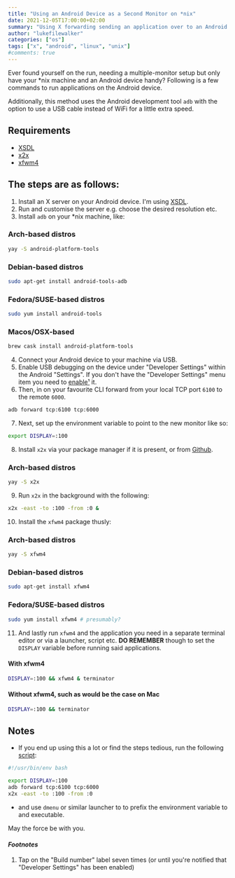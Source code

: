 ```yaml
---
title: "Using an Android Device as a Second Monitor on *nix"
date: 2021-12-05T17:00:00+02:00
summary: "Using X forwarding sending an application over to an Android device is relatively painless."
author: "lukefilewalker"
categories: ["os"]
tags: ["x", "android", "linux", "unix"]
#comments: true
---
```


Ever found yourself on the run, needing a multiple-monitor setup but only have your \*nix machine and an Android device handy? Following is a few commands to run applications on the Android device.

Additionally, this method uses the Android development tool `adb` with the option to use a USB cable instead of WiFi for a little extra speed.

## Requirements

- [XSDL](https://play.google.com/store/apps/details?id=x.org.server)
- [x2x](https://github.com/dottedmag/x2x)
- [xfwm4](https://docs.xfce.org/xfce/xfwm4/start)

## The steps are as follows:

1. Install an X server on your Android device. I'm using [XSDL](https://play.google.com/store/apps/details?id=x.org.server).
2. Run and customise the server e.g. choose the desired resolution etc.
3. Install `adb` on your \*nix machine, like:

### Arch-based distros

```bash
yay -S android-platform-tools
```

### Debian-based distros

```bash
sudo apt-get install android-tools-adb
```

### Fedora/SUSE-based distros

```bash
sudo yum install android-tools
```

### Macos/OSX-based

```bash
brew cask install android-platform-tools
```
4. Connect your Android device to your machine via USB.
5. Enable USB debugging on the device under "Developer Settings" within the Android "Settings". If you don't have the "Developer Settings" menu item you need to [enable¹](#_footnotes_) it.
6. Then, in on your favourite CLI forward from your local TCP port `6100` to the remote `6000`.
```bash
adb forward tcp:6100 tcp:6000
```
7. Next, set up the environment variable to point to the new monitor like so:
```bash
export DISPLAY=:100
```
8. Install `x2x` via your package manager if it is present, or from [Github](https://github.com/dottedmag/x2x).

### Arch-based distros

```bash
yay -S x2x
```
9. Run `x2x` in the background with the following:
```bash
x2x -east -to :100 -from :0 &
```
10. Install the `xfwm4` package thusly:

### Arch-based distros

```bash
yay -S xfwm4
```

### Debian-based distros

```bash
sudo apt-get install xfwm4
```

### Fedora/SUSE-based distros

```bash
sudo yum install xfwm4 # presumably?
```
11. And lastly run `xfwm4` and the application you need in a separate terminal editor or via a launcher, script etc. **DO REMEMBER** though to set the `DISPLAY` variable before running said applications.

#### With xfwm4

```bash
DISPLAY=:100 && xfwm4 & terminator
```

#### Without xfwm4, such as would be the case on Mac

```bash
DISPLAY=:100 && terminator
```

## Notes

- If you end up using this a lot or find the steps tedious, run the following [script](https://github.com/claudemuller/dot-files/blob/master/scripts/.local/bin/start-secondary-mon):
```bash
#!/usr/bin/env bash

export DISPLAY=:100
adb forward tcp:6100 tcp:6000
x2x -east -to :100 -from :0
```
- and use `dmenu` or similar launcher to to prefix the environment variable to and executable.

May the force be with you.

#### _Footnotes_

1. Tap on the "Build number" label seven times (or until you're notified that "Developer Settings" has been enabled)
